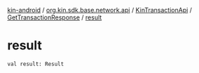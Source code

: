 [kin-android](../../../index.md) / [org.kin.sdk.base.network.api](../../index.md) / [KinTransactionApi](../index.md) / [GetTransactionResponse](index.md) / [result](./result.md)

# result

`val result: Result`